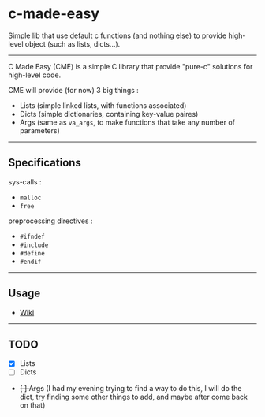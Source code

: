 # c-made-easy
Simple lib that use default c functions (and nothing else) to provide high-level object (such as lists, dicts...).

---

C Made Easy (CME) is a simple C library that provide "pure-c" solutions for high-level code.

CME will provide (for now) 3 big things :
- Lists (simple linked lists, with functions associated)
- Dicts (simple dictionaries, containing key-value paires)
- Args (same as `va_args`, to make functions that take any number of parameters)

---

## Specifications

sys-calls :
- `malloc`
- `free`

preprocessing directives :
- `#ifndef`
- `#include`
- `#define`
- `#endif`

---

## Usage

- <a href="https://github.com/Tech0ne/c-made-easy/wiki/">Wiki</a>

---

## TODO

- [x] Lists
- [ ] Dicts
- ~~[ ] Args~~ (I had my evening trying to find a way to do this, I will do the dict, try finding some other things to add, and maybe after come back on that)
